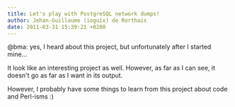 ```yaml
---
title: Let's play with PostgreSQL network dumps!
author: Jehan-Guillaume (ioguix) de Rorthais
date: 2011-03-31 15:39:21 +0200
---
```

@bma: yes, I heard about this project, but unfortunately after I started mine...

It look like an interesting project as well. However, as far as I can see, it doesn't go as far as I want in its output.

However, I probably have some things to learn from this project about code and Perl-isms :)
